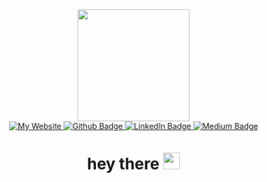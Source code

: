 <div id="header" align="center">
  <img src="https://media.giphy.com/media/hpXdHPfFI5wTABdDx9/giphy.gif" width="200"/>
  <div id="badges">
    <a href="https://chloelam.ca/">
      <img src="https://img.shields.io/badge/My%20Website-pink?style=for-the-badge" alt="My Website"/>
    </a>
    <a href="https://github.com/chloe2407">
      <img src="https://img.shields.io/badge/Github-black?style=for-the-badge&logo=github&logoColor=white" alt="Github Badge"/>
    </a>
    <a href="https://www.linkedin.com/in/chloe-lam-2407/">
      <img src="https://img.shields.io/badge/LinkedIn-blue?style=for-the-badge&logo=linkedin&logoColor=white" alt="LinkedIn Badge"/>
    </a>
    <a href="https://medium.com/@chloelam2407">
       <img src="https://img.shields.io/badge/Medium-black?style=for-the-badge&logo=medium&logoColor=white" alt="Medium Badge"/>
    </a>
    <h1>
    hey there
    <img src="https://media.giphy.com/media/hvRJCLFzcasrR4ia7z/giphy.gif" width="30px"/>
  </h1>
  </div>
</div>
